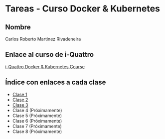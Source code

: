 # Tareas - Curso Docker & Kubernetes

## Nombre
Carlos Roberto Martinez Rivadeneira

## Enlace al curso de i-Quattro
[i-Quattro Docker & Kubernetes Course](https://www.i-quattro.com/product-page/dok-kub-001)

## Índice con enlaces a cada clase
- [Clase 1](./clase1/README.md)
- [Clase 2](./clase2/README.md)
- [Clase 3](./clase3/README.md)
- Clase 4 (Próximamente)
- Clase 5 (Próximamente)
- Clase 6 (Próximamente)
- Clase 7 (Próximamente)
- Clase 8 (Próximamente)
